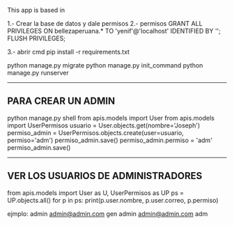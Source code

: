 This app is based in 

1.- Crear la base de datos y dale permisos
2.- permisos 
GRANT ALL PRIVILEGES ON bellezaperuana.* TO 'yenif'@'localhost' IDENTIFIED BY '';
FLUSH PRIVILEGES;

3.- abrir cmd
pip install -r requirements.txt


python manage.py migrate
python manage.py init_command 
python manage.py runserver

------------------------
PARA CREAR UN ADMIN
-------------------------
python manage.py shell
from apis.models import User
from apis.models import UserPermisos
usuario = User.objects.get(nombre='Joseph')
permiso_admin = UserPermisos.objects.create(user=usuario, permiso='adm')
permiso_admin.save()
permiso_admin.permiso = 'adm'
permiso_admin.save()

----------------------------------
VER LOS USUARIOS DE ADMINISTRADORES
----------------------------------

from apis.models import User as U, UserPermisos as UP
ps = UP.objects.all()
for p in ps:
    print(p.user.nombre, p.user.correo, p.permiso)
    
ejmplo:
admin admin@admin.com gen
admin admin@admin.com adm
